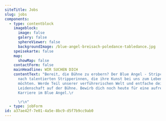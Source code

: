 ```yaml
---
siteTitle: Jobs
slug: jobs
components:
  - type: contentblock
    imageblock:
      image: false
      galery: false
      sphereViewer: false
      backgroundImage: /blue-angel-breisach-poledance-tabledance.jpg
    speisekarte: false
    map:
      showMap: false
    contactForm: false
    mainHeadline: WIR SUCHEN DICH
    contentText: "Bereit, die Bühne zu erobern? Der Blue Angel - Stripclub sucht
      nach talentierten Stripperinnen, die ihre Kunst bei uns zum Leben erwecken
      möchten. Werde Teil unserer verführerischen Welt und entfache deine
      Leidenschaft auf der Bühne. Bewirb dich noch heute für eine aufregende
      Karriere im Blue Angel.\r

      \r\n"
  - type: jobForm
id: a37ae42f-7e01-4a5e-8bc9-d5f7b9cc9ab0
---
```

